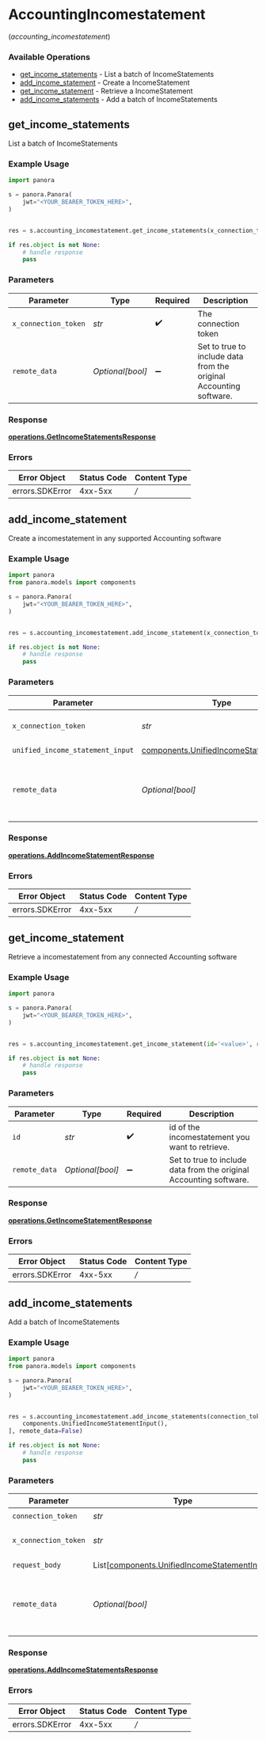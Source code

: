 # AccountingIncomestatement
(*accounting_incomestatement*)

### Available Operations

* [get_income_statements](#get_income_statements) - List a batch of IncomeStatements
* [add_income_statement](#add_income_statement) - Create a IncomeStatement
* [get_income_statement](#get_income_statement) - Retrieve a IncomeStatement
* [add_income_statements](#add_income_statements) - Add a batch of IncomeStatements

## get_income_statements

List a batch of IncomeStatements

### Example Usage

```python
import panora

s = panora.Panora(
    jwt="<YOUR_BEARER_TOKEN_HERE>",
)


res = s.accounting_incomestatement.get_income_statements(x_connection_token='<value>', remote_data=False)

if res.object is not None:
    # handle response
    pass

```

### Parameters

| Parameter                                                          | Type                                                               | Required                                                           | Description                                                        |
| ------------------------------------------------------------------ | ------------------------------------------------------------------ | ------------------------------------------------------------------ | ------------------------------------------------------------------ |
| `x_connection_token`                                               | *str*                                                              | :heavy_check_mark:                                                 | The connection token                                               |
| `remote_data`                                                      | *Optional[bool]*                                                   | :heavy_minus_sign:                                                 | Set to true to include data from the original Accounting software. |


### Response

**[operations.GetIncomeStatementsResponse](../../models/operations/getincomestatementsresponse.md)**
### Errors

| Error Object    | Status Code     | Content Type    |
| --------------- | --------------- | --------------- |
| errors.SDKError | 4xx-5xx         | */*             |

## add_income_statement

Create a incomestatement in any supported Accounting software

### Example Usage

```python
import panora
from panora.models import components

s = panora.Panora(
    jwt="<YOUR_BEARER_TOKEN_HERE>",
)


res = s.accounting_incomestatement.add_income_statement(x_connection_token='<value>', unified_income_statement_input=components.UnifiedIncomeStatementInput(), remote_data=False)

if res.object is not None:
    # handle response
    pass

```

### Parameters

| Parameter                                                                                        | Type                                                                                             | Required                                                                                         | Description                                                                                      |
| ------------------------------------------------------------------------------------------------ | ------------------------------------------------------------------------------------------------ | ------------------------------------------------------------------------------------------------ | ------------------------------------------------------------------------------------------------ |
| `x_connection_token`                                                                             | *str*                                                                                            | :heavy_check_mark:                                                                               | The connection token                                                                             |
| `unified_income_statement_input`                                                                 | [components.UnifiedIncomeStatementInput](../../models/components/unifiedincomestatementinput.md) | :heavy_check_mark:                                                                               | N/A                                                                                              |
| `remote_data`                                                                                    | *Optional[bool]*                                                                                 | :heavy_minus_sign:                                                                               | Set to true to include data from the original Accounting software.                               |


### Response

**[operations.AddIncomeStatementResponse](../../models/operations/addincomestatementresponse.md)**
### Errors

| Error Object    | Status Code     | Content Type    |
| --------------- | --------------- | --------------- |
| errors.SDKError | 4xx-5xx         | */*             |

## get_income_statement

Retrieve a incomestatement from any connected Accounting software

### Example Usage

```python
import panora

s = panora.Panora(
    jwt="<YOUR_BEARER_TOKEN_HERE>",
)


res = s.accounting_incomestatement.get_income_statement(id='<value>', remote_data=False)

if res.object is not None:
    # handle response
    pass

```

### Parameters

| Parameter                                                          | Type                                                               | Required                                                           | Description                                                        |
| ------------------------------------------------------------------ | ------------------------------------------------------------------ | ------------------------------------------------------------------ | ------------------------------------------------------------------ |
| `id`                                                               | *str*                                                              | :heavy_check_mark:                                                 | id of the incomestatement you want to retrieve.                    |
| `remote_data`                                                      | *Optional[bool]*                                                   | :heavy_minus_sign:                                                 | Set to true to include data from the original Accounting software. |


### Response

**[operations.GetIncomeStatementResponse](../../models/operations/getincomestatementresponse.md)**
### Errors

| Error Object    | Status Code     | Content Type    |
| --------------- | --------------- | --------------- |
| errors.SDKError | 4xx-5xx         | */*             |

## add_income_statements

Add a batch of IncomeStatements

### Example Usage

```python
import panora
from panora.models import components

s = panora.Panora(
    jwt="<YOUR_BEARER_TOKEN_HERE>",
)


res = s.accounting_incomestatement.add_income_statements(connection_token='<value>', x_connection_token='<value>', request_body=[
    components.UnifiedIncomeStatementInput(),
], remote_data=False)

if res.object is not None:
    # handle response
    pass

```

### Parameters

| Parameter                                                                                              | Type                                                                                                   | Required                                                                                               | Description                                                                                            |
| ------------------------------------------------------------------------------------------------------ | ------------------------------------------------------------------------------------------------------ | ------------------------------------------------------------------------------------------------------ | ------------------------------------------------------------------------------------------------------ |
| `connection_token`                                                                                     | *str*                                                                                                  | :heavy_check_mark:                                                                                     | N/A                                                                                                    |
| `x_connection_token`                                                                                   | *str*                                                                                                  | :heavy_check_mark:                                                                                     | The connection token                                                                                   |
| `request_body`                                                                                         | List[[components.UnifiedIncomeStatementInput](../../models/components/unifiedincomestatementinput.md)] | :heavy_check_mark:                                                                                     | N/A                                                                                                    |
| `remote_data`                                                                                          | *Optional[bool]*                                                                                       | :heavy_minus_sign:                                                                                     | Set to true to include data from the original Accounting software.                                     |


### Response

**[operations.AddIncomeStatementsResponse](../../models/operations/addincomestatementsresponse.md)**
### Errors

| Error Object    | Status Code     | Content Type    |
| --------------- | --------------- | --------------- |
| errors.SDKError | 4xx-5xx         | */*             |
